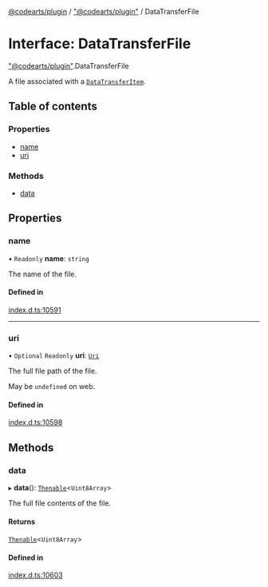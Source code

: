 [@codearts/plugin](../README.md) / ["@codearts/plugin"](../modules/_codearts_plugin_.md) / DataTransferFile

# Interface: DataTransferFile

["@codearts/plugin"](../modules/_codearts_plugin_.md).DataTransferFile

A file associated with a [`DataTransferItem`](../classes/codearts_plugin_.DataTransferItem.md).

## Table of contents

### Properties

- [name](codearts_plugin_.DataTransferFile.md#name)
- [uri](codearts_plugin_.DataTransferFile.md#uri)

### Methods

- [data](codearts_plugin_.DataTransferFile.md#data)

## Properties

### name

• `Readonly` **name**: `string`

The name of the file.

#### Defined in

[index.d.ts:10591](https://github.com/shuyaqian/cloudide-plugin-api/blob/3fbdd11/index.d.ts#L10591)

___

### uri

• `Optional` `Readonly` **uri**: [`Uri`](../classes/codearts_plugin_.Uri.md)

The full file path of the file.

May be `undefined` on web.

#### Defined in

[index.d.ts:10598](https://github.com/shuyaqian/cloudide-plugin-api/blob/3fbdd11/index.d.ts#L10598)

## Methods

### data

▸ **data**(): [`Thenable`](Thenable.md)<`Uint8Array`\>

The full file contents of the file.

#### Returns

[`Thenable`](Thenable.md)<`Uint8Array`\>

#### Defined in

[index.d.ts:10603](https://github.com/shuyaqian/cloudide-plugin-api/blob/3fbdd11/index.d.ts#L10603)
